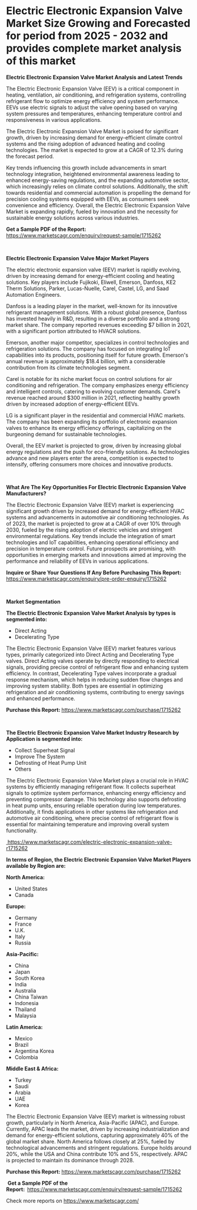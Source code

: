 <p><h1>Electric Electronic Expansion Valve Market Size Growing and Forecasted for period from 2025 - 2032 and provides complete market analysis of this market</h1></p><p><strong>Electric Electronic Expansion Valve Market Analysis and Latest Trends</strong></p>
<p><p>The Electric Electronic Expansion Valve (EEV) is a critical component in heating, ventilation, air conditioning, and refrigeration systems, controlling refrigerant flow to optimize energy efficiency and system performance. EEVs use electric signals to adjust the valve opening based on varying system pressures and temperatures, enhancing temperature control and responsiveness in various applications.</p><p>The Electric Electronic Expansion Valve Market is poised for significant growth, driven by increasing demand for energy-efficient climate control systems and the rising adoption of advanced heating and cooling technologies. The market is expected to grow at a CAGR of 12.3% during the forecast period. </p><p>Key trends influencing this growth include advancements in smart technology integration, heightened environmental awareness leading to enhanced energy-saving regulations, and the expanding automotive sector, which increasingly relies on climate control solutions. Additionally, the shift towards residential and commercial automation is propelling the demand for precision cooling systems equipped with EEVs, as consumers seek convenience and efficiency. Overall, the Electric Electronic Expansion Valve Market is expanding rapidly, fueled by innovation and the necessity for sustainable energy solutions across various industries.</p></p>
<p><strong>Get a Sample PDF of the Report:&nbsp;</strong> <a href="https://www.marketscagr.com/enquiry/request-sample/1715262?utm_campaign=3018&utm_medium=2&utm_source=Github&utm_content=ia&utm_term=28032025&utm_id=electric-electronic-expansion-valve">https://www.marketscagr.com/enquiry/request-sample/1715262</a></p>
<p>&nbsp;</p>
<p><strong>Electric Electronic Expansion Valve Major Market Players</strong></p>
<p><p>The electric electronic expansion valve (EEV) market is rapidly evolving, driven by increasing demand for energy-efficient cooling and heating solutions. Key players include Fujikoki, Eliwell, Emerson, Danfoss, KE2 Therm Solutions, Parker, Lucas-Nuelle, Carel, Castel, LG, and Saad Automation Engineers.</p><p>Danfoss is a leading player in the market, well-known for its innovative refrigerant management solutions. With a robust global presence, Danfoss has invested heavily in R&D, resulting in a diverse portfolio and a strong market share. The company reported revenues exceeding $7 billion in 2021, with a significant portion attributed to HVACR solutions.</p><p>Emerson, another major competitor, specializes in control technologies and refrigeration solutions. The company has focused on integrating IoT capabilities into its products, positioning itself for future growth. Emerson's annual revenue is approximately $18.4 billion, with a considerable contribution from its climate technologies segment.</p><p>Carel is notable for its niche market focus on control solutions for air conditioning and refrigeration. The company emphasizes energy efficiency and intelligent controls, catering to evolving customer demands. Carel's revenue reached around $300 million in 2021, reflecting healthy growth driven by increased adoption of energy-efficient EEVs.</p><p>LG is a significant player in the residential and commercial HVAC markets. The company has been expanding its portfolio of electronic expansion valves to enhance its energy efficiency offerings, capitalizing on the burgeoning demand for sustainable technologies.</p><p>Overall, the EEV market is projected to grow, driven by increasing global energy regulations and the push for eco-friendly solutions. As technologies advance and new players enter the arena, competition is expected to intensify, offering consumers more choices and innovative products.</p></p>
<p>&nbsp;</p>
<p><strong>What Are The Key Opportunities For Electric Electronic Expansion Valve Manufacturers?</strong></p>
<p><p>The Electric Electronic Expansion Valve (EEV) market is experiencing significant growth driven by increased demand for energy-efficient HVAC systems and advancements in automotive air conditioning technologies. As of 2023, the market is projected to grow at a CAGR of over 10% through 2030, fueled by the rising adoption of electric vehicles and stringent environmental regulations. Key trends include the integration of smart technologies and IoT capabilities, enhancing operational efficiency and precision in temperature control. Future prospects are promising, with opportunities in emerging markets and innovations aimed at improving the performance and reliability of EEVs in various applications.</p></p>
<p><strong>Inquire or Share Your Questions If Any Before Purchasing This Report:</strong> <a href="https://www.marketscagr.com/enquiry/pre-order-enquiry/1715262?utm_campaign=3018&utm_medium=2&utm_source=Github&utm_content=ia&utm_term=28032025&utm_id=electric-electronic-expansion-valve">https://www.marketscagr.com/enquiry/pre-order-enquiry/1715262</a></p>
<p>&nbsp;</p>
<p><strong>Market Segmentation</strong></p>
<p><strong>The Electric Electronic Expansion Valve Market Analysis by types is segmented into:</strong></p>
<p><ul><li>Direct Acting</li><li>Decelerating Type</li></ul></p>
<p><p>The Electric Electronic Expansion Valve (EEV) market features various types, primarily categorized into Direct Acting and Decelerating Type valves. Direct Acting valves operate by directly responding to electrical signals, providing precise control of refrigerant flow and enhancing system efficiency. In contrast, Decelerating Type valves incorporate a gradual response mechanism, which helps in reducing sudden flow changes and improving system stability. Both types are essential in optimizing refrigeration and air conditioning systems, contributing to energy savings and enhanced performance.</p></p>
<p><strong>Purchase this Report:&nbsp;</strong><a href="https://www.marketscagr.com/purchase/1715262?utm_campaign=3018&utm_medium=2&utm_source=Github&utm_content=ia&utm_term=28032025&utm_id=electric-electronic-expansion-valve">https://www.marketscagr.com/purchase/1715262</a></p>
<p>&nbsp;</p>
<p><strong>The Electric Electronic Expansion Valve Market Industry Research by Application is segmented into:</strong></p>
<p><ul><li>Collect Superheat Signal</li><li>Improve The System</li><li>Defrosting of Heat Pump Unit</li><li>Others</li></ul></p>
<p><p>The Electric Electronic Expansion Valve Market plays a crucial role in HVAC systems by efficiently managing refrigerant flow. It collects superheat signals to optimize system performance, enhancing energy efficiency and preventing compressor damage. This technology also supports defrosting in heat pump units, ensuring reliable operation during low temperatures. Additionally, it finds applications in other systems like refrigeration and automotive air conditioning, where precise control of refrigerant flow is essential for maintaining temperature and improving overall system functionality.</p></p>
<p><a href="https://www.marketscagr.com/electric-electronic-expansion-valve-r1715262?utm_campaign=3018&utm_medium=2&utm_source=Github&utm_content=ia&utm_term=28032025&utm_id=electric-electronic-expansion-valve">&nbsp;https://www.marketscagr.com/electric-electronic-expansion-valve-r1715262</a></p>
<p><strong>In terms of Region, the Electric Electronic Expansion Valve Market Players available by Region are:</strong></p>
<p>
    <p> <strong> North America: </strong>
        <ul>
            <li>United States</li>
            <li>Canada</li>
        </ul>
        </p> 
    <p> <strong> Europe: </strong>
        <ul>
            <li>Germany</li>
            <li>France</li>
            <li>U.K.</li>
            <li>Italy</li>
            <li>Russia</li>
        </ul>
        </p> 
    <p> <strong> Asia-Pacific: </strong>
        <ul>
            <li>China</li>
            <li>Japan</li>
            <li>South Korea</li>
            <li>India</li>
            <li>Australia</li>
            <li>China Taiwan</li>
            <li>Indonesia</li>
            <li>Thailand</li>
            <li>Malaysia</li>
        </ul>
        </p> 
    <p> <strong> Latin America: </strong>
        <ul>
            <li>Mexico</li>
            <li>Brazil</li>
            <li>Argentina Korea</li>
            <li>Colombia</li>
        </ul>
        </p> 
    <p> <strong> Middle East & Africa: </strong>
        <ul>
            <li>Turkey</li>
            <li>Saudi</li>
            <li>Arabia</li>
            <li>UAE</li>
            <li>Korea</li>
        </ul>
    </p>
    </p>
<p><p>The Electric Electronic Expansion Valve (EEV) market is witnessing robust growth, particularly in North America, Asia-Pacific (APAC), and Europe. Currently, APAC leads the market, driven by increasing industrialization and demand for energy-efficient solutions, capturing approximately 40% of the global market share. North America follows closely at 25%, fueled by technological advancements and stringent regulations. Europe holds around 20%, while the USA and China contribute 10% and 5%, respectively. APAC is projected to maintain its dominance through 2028.</p></p>
<p><strong>Purchase this Report: </strong><a href="https://www.marketscagr.com/purchase/1715262?utm_campaign=3018&utm_medium=2&utm_source=Github&utm_content=ia&utm_term=28032025&utm_id=electric-electronic-expansion-valve">https://www.marketscagr.com/purchase/1715262</a></p>
<p>&nbsp;<strong>Get a Sample PDF of the Report:&nbsp;&nbsp;</strong><a href="https://www.marketscagr.com/enquiry/request-sample/1715262?utm_campaign=3018&utm_medium=2&utm_source=Github&utm_content=ia&utm_term=28032025&utm_id=electric-electronic-expansion-valve">https://www.marketscagr.com/enquiry/request-sample/1715262</a></p>
<p><strong></strong></p>
<p>Check more reports on <a href="https://www.marketscagr.com/?utm_campaign=3018&utm_medium=2&utm_source=Github&utm_content=ia&utm_term=28032025&utm_id=electric-electronic-expansion-valve">https://www.marketscagr.com/</a></p>